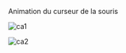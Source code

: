 Animation du curseur de la souris

![ca1](https://user-images.githubusercontent.com/45632518/83778219-af99a080-a68a-11ea-8874-8a49cdd55dac.png)

![ca2](https://user-images.githubusercontent.com/45632518/83778223-b0cacd80-a68a-11ea-9453-3773d993a9e7.png)
